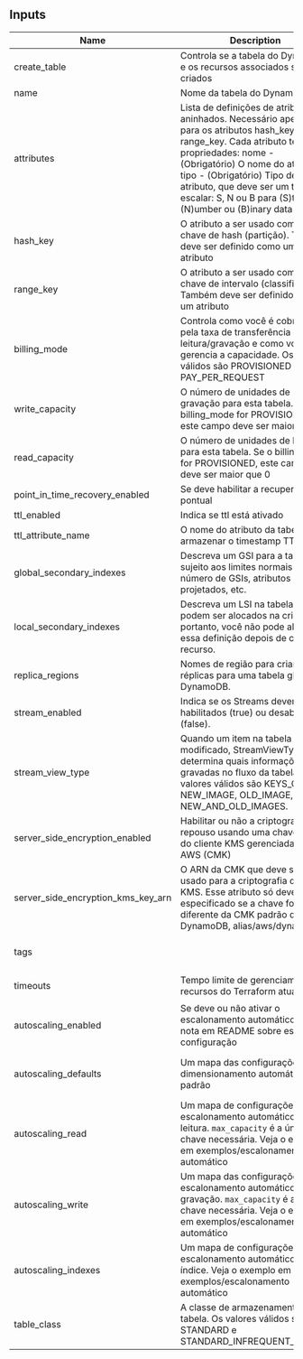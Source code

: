 

## Inputs

| Name | Description | Type | Default | Required |
|------|-------------|:----:|:-------:|:--------:|
|create_table    |   Controla se a tabela do DynamoDB e os recursos associados são criados   |  `bool`   |    true|
|name    |   Nome da tabela do DynamoDB  |  `string`     |    null|
|attributes  |   Lista de definições de atributos aninhados. Necessário apenas para os atributos hash_key e range_key. Cada atributo tem duas propriedades: nome - (Obrigatório) O nome do atributo, tipo - (Obrigatório) Tipo de atributo, que deve ser um tipo escalar: S, N ou B para (S)tring, (N)umber ou (B)inary data     |`list(map(string))`|    []||
|hash_key    |   O atributo a ser usado como a chave de hash (partição). Também deve ser definido como um atributo   |  `string`     |    null|
|range_key | O atributo a ser usado como a chave de intervalo (classificação). Também deve ser definido como um atributo | `string` |  null|
|billing_mode | Controla como você é cobrado pela taxa de transferência de leitura/gravação e como você gerencia a capacidade. Os valores válidos são PROVISIONED ou PAY_PER_REQUEST |`string` |  PAY_PER_REQUEST|
|write_capacity | O número de unidades de gravação para esta tabela. Se o billing_mode for PROVISIONED, este campo deve ser maior que 0 | `number` |  null|
|read_capacity | O número de unidades de leitura para esta tabela. Se o billing_mode for PROVISIONED, este campo deve ser maior que 0 | `number` |  null|
|point_in_time_recovery_enabled|Se deve habilitar a recuperação pontual|`bool`|false|
|ttl_enabled|Indica se ttl está ativado|`bool`|false|
|ttl_attribute_name|O nome do atributo da tabela para armazenar o timestamp TTL em|`string`|
|global_secondary_indexes|Descreva um GSI para a tabela; sujeito aos limites normais do número de GSIs, atributos projetados, etc.|any|
|local_secondary_indexes|Descreva um LSI na tabela; eles só podem ser alocados na criação, portanto, você não pode alterar essa definição depois de criar o recurso.|any|[]|
|replica_regions|Nomes de região para criar réplicas para uma tabela global do DynamoDB.|any|[]|
|stream_enabled|Indica se os Streams devem ser habilitados (true) ou desabilitados (false).|`bool`|false|
|stream_view_type|Quando um item na tabela é modificado, StreamViewType determina quais informações são gravadas no fluxo da tabela. Os valores válidos são KEYS_ONLY, NEW_IMAGE, OLD_IMAGE, NEW_AND_OLD_IMAGES.|`string`|null|
|server_side_encryption_enabled|Habilitar ou não a criptografia em repouso usando uma chave mestra do cliente KMS gerenciada pela AWS (CMK)|`bool`|false|
|server_side_encryption_kms_key_arn|O ARN da CMK que deve ser usado para a criptografia do AWS KMS. Esse atributo só deve ser especificado se a chave for diferente da CMK padrão do DynamoDB, alias/aws/dynamodb.|`string`|null|
|tags||Um mapa de tags para adicionar a todos os recursos|`map(string)`|{}|
|timeouts|Tempo limite de gerenciamento de recursos do Terraform atualizado|``map(string)``|`{create = 10m, update = 60m, delete = 10m}`|
|autoscaling_enabled|Se deve ou não ativar o escalonamento automático. Veja a nota em README sobre esta configuração|`bool`|false|
|autoscaling_defaults|Um mapa das configurações de dimensionamento automático padrão|`map(string)`|`{scale_in_cooldown  = 0, scale_out_cooldown = 0, target_value       = 70}`|
|autoscaling_read|Um mapa de configurações de escalonamento automático de leitura. `max_capacity` é a única chave necessária. Veja o exemplo em exemplos/escalonamento automático|`map(string)`|`{}`|
|autoscaling_write|Um mapa das configurações de escalonamento automático de gravação. `max_capacity` é a única chave necessária. Veja o exemplo em exemplos/escalonamento automático|`map(string)`|`{}`|
|autoscaling_indexes|Um mapa de configurações de escalonamento automático de índice. Veja o exemplo em exemplos/escalonamento automático|`map(map(string))`|`{}`|
|table_class|A classe de armazenamento da tabela. Os valores válidos são STANDARD e STANDARD_INFREQUENT_ACCESS|`string`|null|
